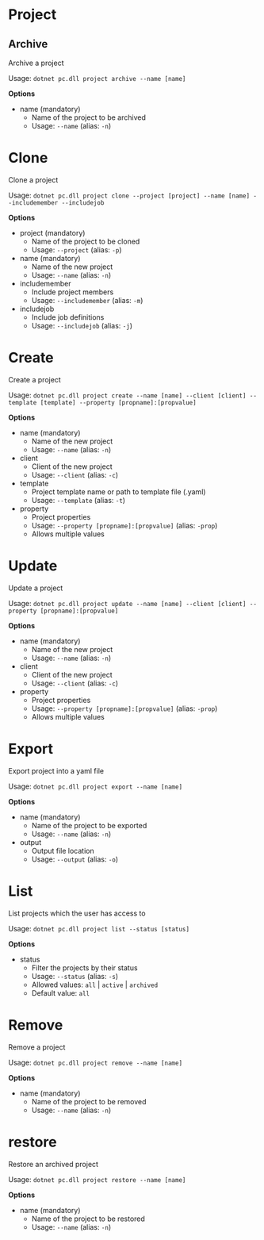 # Project

## Archive

Archive a project

Usage: 
`dotnet pc.dll project archive --name [name]`

**Options**
* name (mandatory)
    * Name of the project to be archived
    * Usage: `--name` (alias: `-n`)

# Clone
Clone a project

Usage: 
`dotnet pc.dll project clone --project [project] --name [name] --includemember --includejob`

**Options**
* project (mandatory)
    * Name of the project to be cloned
    * Usage: `--project` (alias: `-p`)
* name (mandatory)
    * Name of the new project
    * Usage: `--name` (alias: `-n`)
* includemember
    * Include project members
    * Usage: `--includemember` (alias: `-m`)
* includejob
    * Include job definitions
    * Usage: `--includejob` (alias: `-j`)

# Create
Create a project

Usage: 
`dotnet pc.dll project create --name [name] --client [client] --template [template] --property [propname]:[propvalue]`

**Options**
* name (mandatory)
    * Name of the new project
    * Usage: `--name` (alias: `-n`)
* client
    * Client of the new project
    * Usage: `--client` (alias: `-c`)
* template
    * Project template name or path to template file (.yaml)
    * Usage: `--template` (alias: `-t`)
* property
    * Project properties
    * Usage: `--property [propname]:[propvalue]` (alias: `-prop`)
    * Allows multiple values

# Update
Update a project

Usage: 
`dotnet pc.dll project update --name [name] --client [client] --property [propname]:[propvalue]`

**Options**
* name (mandatory)
    * Name of the new project
    * Usage: `--name` (alias: `-n`)
* client
    * Client of the new project
    * Usage: `--client` (alias: `-c`)
* property
    * Project properties
    * Usage: `--property [propname]:[propvalue]` (alias: `-prop`)
    * Allows multiple values

# Export
Export project into a yaml file

Usage: 
`dotnet pc.dll project export --name [name]`

**Options**
* name (mandatory)
    * Name of the project to be exported
    * Usage: `--name` (alias: `-n`)
* output
    * Output file location
    * Usage: `--output` (alias: `-o`)

# List
List projects which the user has access to

Usage: 
`dotnet pc.dll project list --status [status]`

**Options**
* status
    * Filter the projects by their status
    * Usage: `--status` (alias: `-s`)
    * Allowed values: `all` | `active` | `archived`
    * Default value: `all`

# Remove
Remove a project

Usage: 
`dotnet pc.dll project remove --name [name]`

**Options**
* name (mandatory)
    * Name of the project to be removed
    * Usage: `--name` (alias: `-n`)

# restore
Restore an archived project

Usage: 
`dotnet pc.dll project restore --name [name]`

**Options**
* name (mandatory)
    * Name of the project to be restored
    * Usage: `--name` (alias: `-n`)

